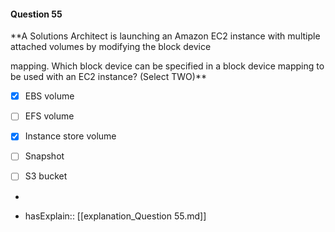 #### Question  55

**A Solutions Architect is launching an Amazon EC2 instance with multiple attached volumes by modifying the block device

mapping. Which block device can be specified in a block device mapping to be used with an EC2 instance? (Select TWO)**

- [x] EBS volume

- [ ] EFS volume

- [x] Instance store volume

- [ ] Snapshot

- [ ] S3 bucket

*

- hasExplain:: [[explanation_Question  55.md]]
